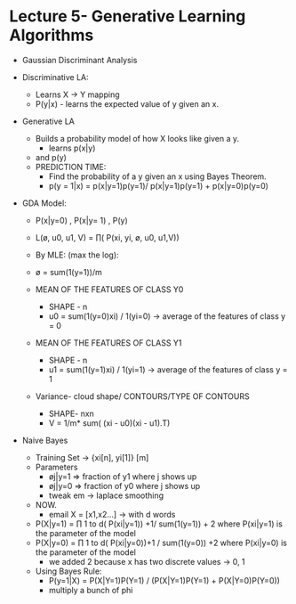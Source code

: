 # Lecture 5- Generative Learning Algorithms

- Gaussian Discriminant Analysis

- Discriminative LA:
    - Learns X -> Y mapping
    - P(y|x) - learns the expected value of y given an x.


- Generative LA
    - Builds a probability model of how X looks like given a y.
        - learns p(x|y) 
    - and p(y) 
    - PREDICTION TIME:
        - Find the probability of a y given an x using Bayes Theorem.
        - p(y = 1|x) = p(x|y=1)p(y=1)/ p(x|y=1)p(y=1) + p(x|y=0)p(y=0)

- GDA Model:
    - P(x|y=0) , P(x|y= 1) , P(y) 
    - L(ø, u0, u1, V) = ∏( P(xi, yi, ø, u0, u1,V))  
    - By MLE: (max the log):
    -   ø = sum(1(y=1))/m
    - MEAN OF THE FEATURES OF CLASS Y0
        - SHAPE - n
        -   u0 = sum(1(y=0)xi) / 1(yi=0)  -> average of the features of class y = 0
    - MEAN OF THE FEATURES OF CLASS Y1
        - SHAPE - n
        -   u1 = sum(1(y=1)xi) / 1(yi=1)  -> average of the features of class y = 1

    - Variance- cloud shape/ CONTOURS/TYPE OF CONTOURS
        - SHAPE- nxn
        -   V = 1/m* sum( (xi - u0)(xi - u1).T)

- Naive Bayes
    - Training Set -> {xi[n], yi[1]} [m] 
    - Parameters 
        - øj|y=1 => fraction of y1 where j shows up
        - øj|y=0 => fraction of y0 where j shows up
        - tweak em -> laplace smoothing
    - NOW.
        - email X = [x1,x2...] -> with d words
    - P(X|y=1) = ∏ 1 to d(  P(xi|y=1)) +1/ sum(1(y=1)) + 2 where P(xi|y=1) is the parameter of the model
    - P(X|y=0) = ∏ 1 to d(  P(xi|y=0))+1 / sum(1(y=0)) +2 where P(xi|y=0) is the parameter of the model
        - we added 2 because x has two discrete values -> 0, 1
    - Using Bayes Rule:
        - P(y=1|X) = P(X|Y=1)P(Y=1) /  (P(X|Y=1)P(Y=1) + P(X|Y=0)P(Y=0))
        - multiply a bunch of phi
    
    

